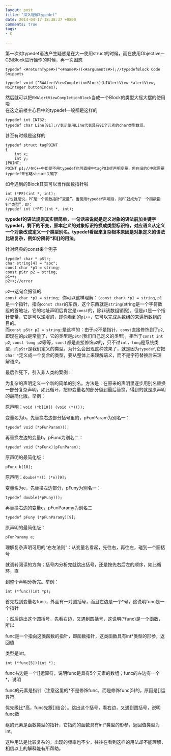 ```yaml
---
layout: post
title: "深入理解typedef"
date: 2014-04-17 18:38:37 +0800
comments: true
tags: 
- C

---
```

第一次对typedef语法产生疑惑是在大一使用struct的时候，而在使用Objective－C对Block进行操作的时候，再一次困惑  
<!--more-->

```
typedef <#returnType#>(^<#name#>)(<#arguments#>);//typedefBlock Code Snippets

typedef void (^RWAlertViewCompletionBlock)(UIAlertView *alertView, NSInteger buttonIndex);
```

然后就可以把`RWAlertViewCompletionBlock`当成一个Block的类型大摇大摆的使用啦  
在这之前楼主心目中的typedef一般都是这样的  

```
typedef int INT32;
typedef char Line[81];//表示使用Line代表具有81个元素的char类型数组。

```
甚至有时候是这样的  

```
typedef struct tagPOINT
{
    int x;
    int y;
}POINT;
POINT p1;//在C++中即使不用typedef也可直接中tagPOINT声明变量，但在旧的C中就需要typedef来省略struct关键字
```
如今遇到的Block其实可以当作函数指针啦  

```
int (*PF)(int *, int);
//也就是说，PF是一个函数指针“变量”。当使用typedef声明后，则PF就成为了一个函数指针“类型”，即：
typedef int (*PF)(int *, int);
```

**typedef的语法规则其实很简单，一句话来说就是定义对象的语法前加关键字typedef，剩下的不变，原本定义的对象标识符换成类型标识符，对应语义从定义一个对象改成定义一个类型别名。typedef看起来复杂根本原因是对象定义的语法比较复杂，例如分隔符*和[]的用法。**  
  
针对经典的const来个例子

```
typedef char * pStr;
char string[4] = "abc";
const char *p1 = string;
const pStr p2 = string;
p1++;
p2++;//error
```
`p2++`这句会报错的.  
`const char *p1 = string; `你可以这样理解：`(const char) *p1 = string`, `p1`是一个指针，指向`const char`的东西，这个东西就是`string`(string是一个字符数组的首地址，它的地址声明后肯定是`const`的，除非该数组销毁)，但是`p1`是一个指针变量，它是可以递增的，即你看到的`p1++`，它可以完成从数组的来遍历数组的目的。  
而`const pStr p2 = string;`是这样的：由于`p2`不是指针，`const`直接修饰到了`p2`,即现在的`p2`是常量了，它的类型是`pStr`(我们自己定义的类型)，相当于`const int p2`, `const long p2`等等，`const`都是直接修饰`p2`的，只不过`int`，`long`是系统类型，而`pStr`是我们定义的类型。为什么会出现这种效果了，就是因为`typedef`,它把`char *`定义成一个复合的类型，要从整体上来理解语义，而不是字符替换后来理解语义。  

最后作死下，引入非人类的案例：  

为复杂的声明定义一个新的简单的别名。方法是：在原来的声明里逐步用别名替换一部分复杂声明，如此循环，把带变量名的部分留到最后替换，得到的就是原声明的最简化版。举例： 

原声明：`void (*b[10]) (void (*)());`

变量名为b，先替换右边部分括号里的，pFunParam为别名一：

`typedef void (*pFunParam)();`

再替换左边的变量b，pFunx为别名二：

`typedef void (*pFunx)(pFunParam);`

原声明的最简化版：

`pFunx b[10];`
 
原声明：`doube(*)() (*e)[9];`

变量名为e，先替换左边部分，pFuny为别名一：

`typedef double(*pFuny)();`

再替换右边的变量e，pFunParamy为别名二

`typedef pFuny (*pFunParamy)[9];`

原声明的最简化版：

`pFunParamy e;`

理解复杂声明可用的“右左法则”：从变量名看起，先往右，再往左，碰到一个圆括号

就调转阅读的方向；括号内分析完就跳出括号，还是按先右后左的顺序，如此循环，直

到整个声明分析完。举例：

`int (*func)(int *p);`

首先找到变量名func，外面有一对圆括号，而且左边是一个*号，这说明func是一个指针

；然后跳出这个圆括号，先看右边，又遇到圆括号，这说明(*func)是一个函数，所以

func是一个指向这类函数的指针，即函数指针，这类函数具有int*类型的形参，返回值

类型是int。

`int (*func[5])(int *);`

func右边是一个[]运算符，说明func是具有5个元素的数组；func的左边有一个*，说明

func的元素是指针（注意这里的*不是修饰func，而是修饰func[5]的，原因是[]运算符

优先级比*高，func先跟[]结合）。跳出这个括号，看右边，又遇到圆括号，说明func数

组的元素是函数类型的指针，它指向的函数具有int*类型的形参，返回值类型为int。

这种用法是比较复杂的，出现的频率也不少，往往在看到这样的用法却不能理解，相信以上的解释能有所帮助。